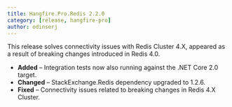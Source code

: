 ```yaml
---
title: Hangfire.Pro.Redis 2.2.0
category: [release, hangfire-pro]
author: odinserj
---
```


This release solves connectivity issues with Redis Cluster 4.X, appeared as a result of breaking changes introduced in Redis 4.0.

* **Added** – Integration tests now also running against the .NET Core 2.0 target.
* **Changed** – StackExchange.Redis dependency upgraded to 1.2.6.
* **Fixed** – Connectivity issues related to breaking changes in Redis 4.X Cluster.

